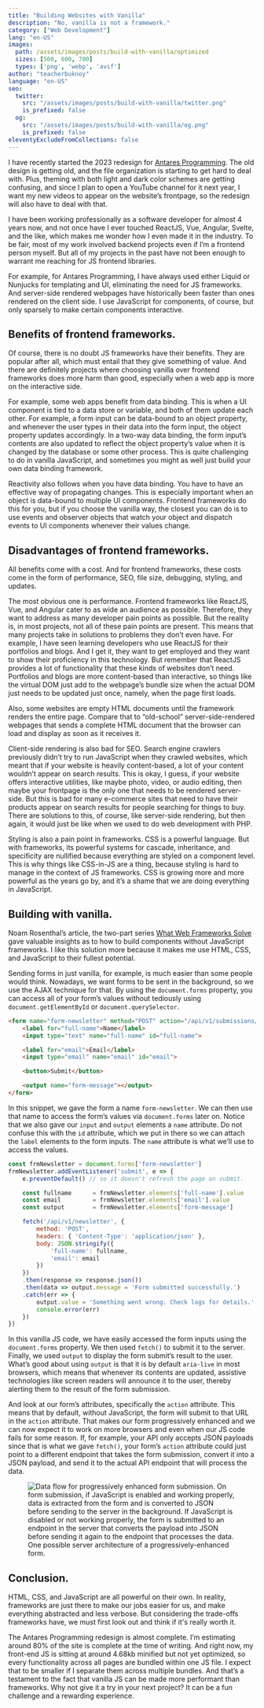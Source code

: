 ```yaml
---
title: "Building Websites with Vanilla"
description: "No, vanilla is not a framework."
category: ["Web Development"]
lang: "en-US"
images:
  path: /assets/images/posts/build-with-vanilla/optimized
  sizes: [500, 600, 700]
  types: ['png', 'webp', 'avif']
author: "teacherbuknoy"
language: "en-US"
seo:
  twitter:
    src: "/assets/images/posts/build-with-vanilla/twitter.png"
    is_prefixed: false
  og:
    src: "/assets/images/posts/build-with-vanilla/og.png"
    is_prefixed: false
eleventyExcludeFromCollections: false
---
```

I have recently started the 2023 redesign for [Antares Programming](https://redesign.antaresph.dev/). The old design is getting old, and the file organization is starting to get hard to deal with. Plus, theming with both light and dark color schemes are getting confusing, and since I plan to open a YouTube channel for it next year, I want my new videos to appear on the website’s frontpage, so the redesign will also have to deal with that.

I have been working professionally as a software developer for almost 4 years now, and not once have I ever touched ReactJS, Vue, Angular, Svelte, and the like, which makes me wonder how I even made it in the industry. To be fair, most of my work involved backend projects even if I’m a frontend person myself. But all of my projects in the past have not been enough to warrant me reaching for JS frontend libraries.

For example, for Antares Programming, I have always used either Liquid or Nunjucks for templating and UI, eliminating the need for JS frameworks. And server-side rendered webpages have historically been faster than ones rendered on the client side. I use JavaScript for components, of course, but only sparsely to make certain components interactive.

## Benefits of frontend frameworks.

Of course, there is no doubt JS frameworks have their benefits. They are popular after all, which must entail that they give something of value. And there are definitely projects where choosing vanilla over frontend frameworks does more harm than good, especially when a web app is more on the interactive side.

For example, some web apps benefit from data binding. This is when a UI component is tied to a data store or variable, and both of them update each other. For example, a form input can be data-bound to an object property, and whenever the user types in their data into the form input, the object property updates accordingly. In a two-way data binding, the form input’s contents are also updated to reflect the object property’s value when it is changed by the database or some other process. This is quite challenging to do in vanilla JavaScript, and sometimes you might as well just build your own data binding framework.

Reactivity also follows when you have data binding. You have to have an effective way of propagating changes. This is especially important when an object is data-bound to multiple UI components. Frontend frameworks do this for you, but if you choose the vanilla way, the closest you can do is to use events and observer objects that watch your object and dispatch events to UI components whenever their values change.

## Disadvantages of frontend frameworks.

All benefits come with a cost. And for frontend frameworks, these costs come in the form of performance, SEO, file size, debugging, styling, and updates.

The most obvious one is performance. Frontend frameworks like ReactJS, Vue, and Angular cater to as wide an audience as possible. Therefore, they want to address as many developer pain points as possible. But the reality is, in most projects, not all of these pain points are present. This means that many projects take in solutions to problems they don’t even have. For example, I have seen learning developers who use ReactJS for their portfolios and blogs. And I get it, they want to get employed and they want to show their proficiency in this technology. But remember that ReactJS provides a lot of functionality that these kinds of websites don’t need. Portfolios and blogs are more content-based than interactive, so things like the virtual DOM just add to the webpage’s bundle size when the actual DOM just needs to be updated just once, namely, when the page first loads.

Also, some websites are empty HTML documents until the framework renders the entire page. Compare that to “old-school” server-side-rendered webpages that sends a complete HTML document that the browser can load and display as soon as it receives it.

Client-side rendering is also bad for SEO. Search engine crawlers previously didn’t try to run JavaScript when they crawled websites, which meant that if your website is heavily content-based, a lot of your content wouldn’t appear on search results. This is okay, I guess, if your website offers interactive utilities, like maybe photo, video, or audio editing, then maybe your frontpage is the only one that needs to be rendered server-side. But this is bad for many e-commerce sites that need to have their products appear on search results for people searching for things to buy. There are solutions to this, of course, like server-side rendering, but then again, it would just be like when we used to do web development with PHP.

Styling is also a pain point in frameworks. CSS is a powerful language. But with frameworks, its powerful systems for cascade, inheritance, and specificity are nullified because everything are styled on a component level. This is why things like CSS-in-JS are a thing, because styling is hard to manage in the context of JS frameworks. CSS is growing more and more powerful as the years go by, and it’s a shame that we are doing everything in JavaScript.

## Building with vanilla.

Noam Rosenthal’s article, the two-part series [What Web Frameworks Solve](https://www.smashingmagazine.com/2022/02/web-frameworks-guide-part2/) gave valuable insights as to how to build components without JavaScript frameworks. I like this solution more because it makes me use HTML, CSS, and JavaScript to their fullest potential.

Sending forms in just vanilla, for example, is much easier than some people would think. Nowadays, we want forms to be sent in the background, so we use the AJAX technique for that. By using the `document.forms` property, you can access all of your form’s values without tediously using `document.getElementById` or `document.querySelector`.

```html
<form name="form-newsletter" method="POST" action="/api/v1/submissions/newsletter">
	<label for="full-name">Name</label>
	<input type="text" name="full-name" id="full-name">

	<label for="email">Email</label>
	<input type="email" name="email" id="email">

	<button>Submit</button>

	<output name="form-message"></output>
</form>
```

In this snippet, we gave the form a name `form-newsletter`. We can then use that name to access the form’s values via `document.forms` later on. Notice that we also gave our `input` and `output` elements a `name` attribute. Do not confuse this with the `id` attribute, which we put in there so we can attach the `label` elements to the form inputs. The `name` attribute is what we’ll use to access the values.

```js
const frmNewsletter = document.forms['form-newsletter']
frmNewsletter.addEventListener('submit', e => {
	e.preventDefault() // so it doesn't refresh the page on submit.

	const fullname      = frmNewsletter.elements['full-name'].value
	const email         = frmNewsletter.elements['email'].value
	const output        = frmNewsletter.elements['form-message']

	fetch('/api/v1/newsletter', {
		method: 'POST',
		headers: { 'Content-Type': 'application/json' }, 
		body: JSON.stringify({
			'full-name': fullname,
			'email': email
		})
	})
	.then(response => response.json())
	.then(data => output.message = 'Form submitted successfully.')
	.catch(err => {
		output.value = 'Something went wrong. Check logs for details.'
		console.error(err)
	})
})
```

In this vanilla JS code, we have easily accessed the form inputs using the `document.forms` property. We then used `fetch()` to submit it to the server. Finally, we used `output` to display the form submit’s result to the user. What’s good about using `output` is that it is by default `aria-live` in most browsers, which means that whenever its contents are updated, assistive technologies like screen readers will announce it to the user, thereby alerting them to the result of the form submission.

And look at our form’s attributes, specifically the `action` attribute. This means that by default, without JavaScript, the form will submit to that URL in the `action` attribute. That makes our form progressively enhanced and we can now expect it to work on more browsers and even when our JS code fails for some reason. If, for example, your API only accepts JSON payloads since that is what we gave `fetch()`, your form’s `action` attribute could just point to a different endpoint that takes the form submission, convert it into a JSON payload, and send it to the actual API endpoint that will process the data.

<figure class="image">
  <img 
    src="/assets/images/posts/build-with-vanilla/server-architecture.png" 
    style="background-color: hsl(var(--l-contrast));"
    alt="Data flow for progressively enhanced form submission. On form submission, if JavaScript is enabled and working properly, data is extracted from the form and is converted to JSON before sending to the server in the background. If JavaScript is disabled or not working properly, the form is submitted to an endpoint in the server that converts the payload into JSON before sending it again to the endpoint that processes the data.">
  <figcaption>One possible server architecture of a progressively-enhanced form.</figcaption>
</figure>

## Conclusion.

HTML, CSS, and JavaScript are all powerful on their own. In reality, frameworks are just there to make our jobs easier for us, and make everything abstracted and less verbose. But considering the trade-offs frameworks have, we must first look out and think if it's really worth it.

The Antares Programming redesign is almost complete. I’m estimating around 80% of the site is complete at the time of writing. And right now, my front-end JS is sitting at around 4.68kb minified but not yet optimized, so every functionality across all pages are bundled within one JS file. I expect that to be smaller if I separate them across multiple bundles. And that’s a testament to the fact that vanilla JS can be made more performant than frameworks. Why not give it a try in your next project? It can be a fun challenge and a rewarding experience.